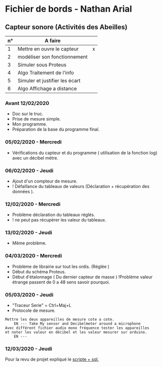# Fichier de bords - Nathan Arial
## Capteur sonore (Activités des Abeilles)


| n°  |A faire|  | 
|-----|---------------|----|
|  1  |Mettre en ouvre le capteur | x |
|  2  |modéliser son fonctionnement |  |
|  3  |Simuler sous Proteus |  |
|  4  |Algo Traitement de l'info |  |
|  5  |Simuler et justifier les écart |  |
|  6  |Algo Affichage a distance |  |
### Avant 12/02/2020
- Doc sur le truc.
- Prise de mesure simple.
- Mon programme.
- Préparation de la base du programme final.

### 05/02/2020 - Mercredi
- Vérifications du capteur et du programme ( utilisation de la fonction log) avec un décibel mètre.

### 06/02/2020 - Jeudi
- Ajout d'un compteur de mesure.
- ! Défaillance du tableaux de valeurs (Déclaration + récupération des données ).

### 12/02/2020 - Mercredi
- Problème déclaration du tableaux réglés.
- ! ne peut pas récupérer les valeur du tableaux.

### 13/02/2020 - Jeudi
- Même problème.

### 04/03/2020 - Mercredi
- Problème de librairie sur tout les ordis. (Réglée )
- Début du schéma Proteus.
- Début d'étalonnage ( Du dernier capteur de masse ) 
!Problème valeur étrange passent de 0 a 48 sens savoir pourquoi.


### 05/03/2020 - Jeudi
- "Traceur Serie" = Ctrl+Maj+L
- Protocole de mesure. 
```
Mettre les deux appareilles de mesure cote a cote.
	EN --- Take My sensor and Decibelmeter around a microphone
Avec différent fichier audio mono fréquence tester les appareilles 
et noter les valeur en décibel et les valeur mesurer sur arduino.
	EN ---
```
### 12/03/2020 - Jeudi

Pour la revu de projet expliqué le [scripte + sql.](https://github.com/MrRoiPanda/tlb_beesight/blob/website/index.php)
<!--stackedit_data:
eyJoaXN0b3J5IjpbLTEyMzgyNjAxOTZdfQ==
-->